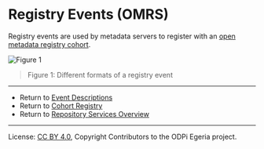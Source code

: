 <!-- SPDX-License-Identifier: CC-BY-4.0 -->
<!-- Copyright Contributors to the ODPi Egeria project. -->

# Registry Events (OMRS)

Registry events are used by metadata servers to register with an 
[open metadata registry cohort](../open-metadata-repository-cohort.md).

![Figure 1](registry-event-formats.png)
> Figure 1: Different formats of a registry event


----
* Return to [Event Descriptions](.)
* Return to [Cohort Registry](../component-descriptions/cohort-registry.md)
* Return to [Repository Services Overview](../..)

----
License: [CC BY 4.0](https://creativecommons.org/licenses/by/4.0/),
Copyright Contributors to the ODPi Egeria project.






